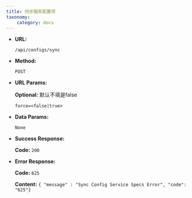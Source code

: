 ```yaml
---
title: 同步服务配置项
taxonomy:
    category: docs
---
```


* **URL:**

    `/api/configs/sync`

* **Method:**

    `POST`

* **URL Params:**

    **Optional:** 默认不填是false

    `force=<false|true>`

* **Data Params:**

    `None`

* **Success Response:**

    **Code:** `200`

* **Error Response:**

    **Code:** `625`
  	
  	**Content:** `{ "message" : "Sync Config Service Specs Error", "code": "625"}`